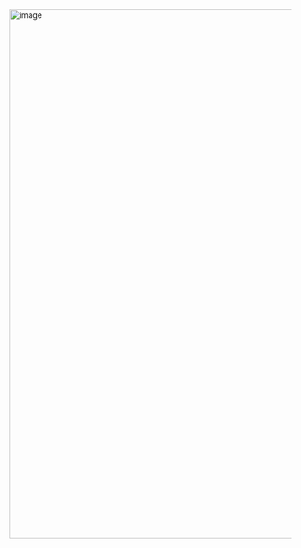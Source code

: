 <img width="946" alt="image" src="https://github.com/user-attachments/assets/13acd125-935d-49ce-bdc9-939ac845334f" />
